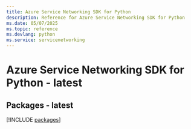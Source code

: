 ```yaml
---
title: Azure Service Networking SDK for Python
description: Reference for Azure Service Networking SDK for Python
ms.date: 05/07/2025
ms.topic: reference
ms.devlang: python
ms.service: servicenetworking
---
```

# Azure Service Networking SDK for Python - latest
## Packages - latest
[!INCLUDE [packages](service-networking-index.md)]